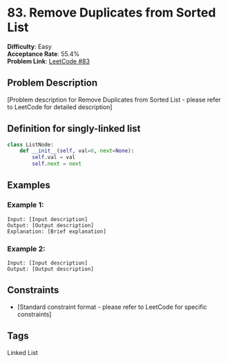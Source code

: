 # 83. Remove Duplicates from Sorted List

**Difficulty**: Easy  
**Acceptance Rate**: 55.4%  
**Problem Link**: [LeetCode #83](https://leetcode.com/problems/remove-duplicates-from-sorted-list/)

## Problem Description

[Problem description for Remove Duplicates from Sorted List - please refer to LeetCode for detailed description]

## Definition for singly-linked list

```python
class ListNode:
    def __init__(self, val=0, next=None):
        self.val = val
        self.next = next
```

## Examples

### Example 1:
```
Input: [Input description]
Output: [Output description]
Explanation: [Brief explanation]
```

### Example 2:
```
Input: [Input description]
Output: [Output description]
```

## Constraints

- [Standard constraint format - please refer to LeetCode for specific constraints]

## Tags
Linked List